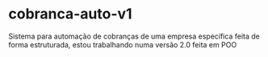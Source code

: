 # cobranca-auto-v1
Sistema para automação de cobranças de uma empresa específica feita de forma estruturada, estou trabalhando numa versão 2.0 feita em POO
